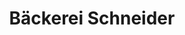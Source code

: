 ---
title: "Bäckerei Schneider"
url: /grevenbroich/baeckerei-schneider-am-ruebenacker/
shop: Bäckerei
---